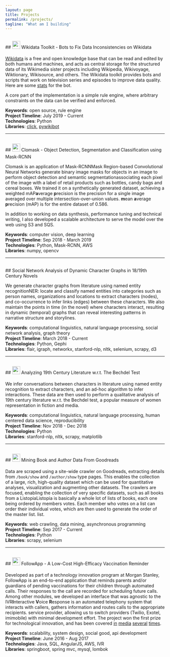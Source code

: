```yaml
---
layout: page
title: Projects
permalink: /projects/
tagline: "What am I building"
---
```

<br/>
## <a class="githubIcon" href="https://github.com/havanagrawal/wikidata-toolkit"><img src="{{ site.url }}/assets/img/github.png" width="25" height="25" style="padding: 0px 0px 8px 0px"/></a> Wikidata Toolkit - Bots to Fix Data Inconsistencies on Wikidata

[Wikidata](https://www.wikidata.org) is a free and open knowledge base that can be read and edited by both humans and machines, and acts as central storage for the structured data of its Wikimedia sister projects including Wikipedia, Wikivoyage, Wiktionary, Wikisource, and others. The Wikidata toolkit provides bots and scripts that work on television series and episodes to improve data quality. Here are some [stats](https://xtools.wmflabs.org/ec/www.wikidata.org/TheFireBenderBot) for the bot.

A core part of the implementation is a simple rule engine, where arbitrary constraints on the data can be verified and enforced.

**Keywords**: open source, rule engine  
**Project Timeline**: July 2019 - Current  
**Technologies**: Python  
**Libraries**: [click](https://click.palletsprojects.com/en/7.x/), [pywikibot](https://doc.wikimedia.org/pywikibot/master/)  

---
<br/>
## <a class="githubIcon" href="https://github.com/havanagrawal/clomask"><img src="{{ site.url }}/assets/img/github.png" width="25" height="25" style="padding: 0px 0px 8px 0px"/></a> Clomask - Object Detection, Segmentation and Classification using Mask-RCNN

Clomask is an application of <span class="tooltip">Mask-RCNN<span class="tooltiptext">Mask Region-based Convolutional Neural Networks generate binary image masks for objects in an image</span></span> to perform object detection and <span class="tooltip">semantic segmentation<span class="tooltiptext">associating each pixel of the image with a label</span></span> of retail products such as bottles, candy bags and cereal boxes. We trained it on a synthetically generated dataset, achieving a weighted <span class="tooltip">mAP<span class="tooltiptext"><b>a</b>verage <b>p</b>recision is the precision for a single image averaged over multiple intersection-over-union values. <b>m</b>ean <b>a</b>verage <b>p</b>recision (mAP) is for the entire dataset</span></span> of 0.586.

In addition to working on data synthesis, performance tuning and technical writing, I also developed a scalable architecture to serve the model over the web using S3 and SQS.

**Keywords**: computer vision, deep learning  
**Project Timeline**: Sep 2018 - March 2019  
**Technologies**: Python, Mask-RCNN, AWS  
**Libraries**: numpy, opencv  

---  
<br/>
## Social Network Analysis of Dynamic Character Graphs in 18/19th Century Novels

We generate character graphs from literature using <span class="tooltip">named entity recognition<span class="tooltiptext">NER: locate and classify named entities into categories such as person names, organizations and locations</span></span> to extract characters (nodes), and co-occurrence to infer links (edges) between these characters. We also maintain the points in time (in the novel) where characters interact, resulting in dynamic (temporal) graphs that can reveal interesting patterns in narrative structure and storylines.

**Keywords**: computational linguistics, natural language processing, social network analysis, graph theory  
**Project Timeline**: March 2018 - Current  
**Technologies**: Python, Gephi  
**Libraries**: flair, igraph, networkx, stanford-nlp, nltk, selenium, scrapy, d3  

---  
<br/>
## <a class="githubIcon" href="https://github.com/havanagrawal/data-512-final-project"><img src="{{ site.url }}/assets/img/github.png" width="25" height="25" style="padding: 0px 0px 8px 0px"/></a> Analyzing 19th Century Literature w.r.t. The Bechdel Test

We infer conversations between characters in literature using named entity recognition to extract characters, and an ad-hoc algorithm to infer interactions. These data are then used to perform a qualitative analysis of 19th century literature w.r.t. the Bechdel test, a popular measure of women representation in fiction and media.

**Keywords**: computational linguistics, natural language processing, human centered data science, reproducibility  
**Project Timeline**: Nov 2018 - Dec 2018  
**Technologies**: Python  
**Libraries**: stanford-nlp, nltk, scrapy, matplotlib  

---  
<br/>
## <a class="githubIcon" href="https://github.com/havanagrawal/GoodreadsScraper"><img src="{{ site.url }}/assets/img/github.png" width="25" height="25" style="padding: 0px 0px 8px 0px"/></a> Mining Book and Author Data From Goodreads

Data are scraped using a site-wide crawler on Goodreads, extracting details from `/book/show` and `/author/show` type pages. This enables the collection of a large, rich, high-quality dataset which can be used for quantitative analyses, visualization and augmenting other datasets. The crawlers are focused, enabling the collection of very specific datasets, such as all books from a <span class="tooltip">Listopia<span class="tooltiptext">Listopia is basically a whole lot of lists of books, each one being ordered by members votes. Each member who votes on a list can order their individual votes, which are then used to generate the order of the master list.</span></span> list.

**Keywords**: web crawling, data mining, asynchronous programming  
**Project Timeline**: Sep 2017 - Current  
**Technologies**: Python  
**Libraries**: scrapy, selenium  

---  
<br/>
## <a class="githubIcon" href="https://github.com/Morgan-Stanley/followapp-core"><img src="{{ site.url }}/assets/img/github.png" width="25" height="25" style="padding: 0px 0px 8px 0px"/></a> FollowApp - A Low-Cost High-Efficacy Vaccination Reminder

Developed as part of a technology innovation program at Morgan Stanley, FollowApp is an end-to-end application that reminds parents and/or guardians of pending vaccinations for their children through automated calls. Their responses to the call are recorded for scheduling future calls. Among other modules, we developed an interface that was agnostic to the <span class="tooltip">IVR<span class="tooltiptext"><b>I</b>nteractive <b>V</b>oice <b>R</b>esponse is an automated telephony system that interacts with callers, gathers information and routes calls to the appropriate recipients.</span></span> service provider, allowing us to switch providers (Twilio, Exotel, imimobile) with minimal development effort. The project won the first prize for technological innovation, and has been covered [in](https://www.thebetterindia.com/121451/this-mumbai-womans-app-is-helping-slum-mothers-get-their-kids-vaccinated-on-time/) [media](https://twitter.com/morganstanley/status/930654095542771713?lang=en) [several](https://www.mid-day.com/articles/mumbai-news-mumbai-techie-creates-app-to-help-mothers-remember-when-to-vaccinate-children/18772196) [times](https://www.thehindu.com/news/cities/mumbai/an-app-that-beeps-vaccination-reminders/article21236265.ece).   

**Keywords**: scalability, system design, social good, api development  
**Project Timeline**: June 2016 - Aug 2017  
**Technologies**: Java, SQL, AngularJS, AWS, IVR  
**Libraries**: springboot, spring mvc, mysql, lombok  
